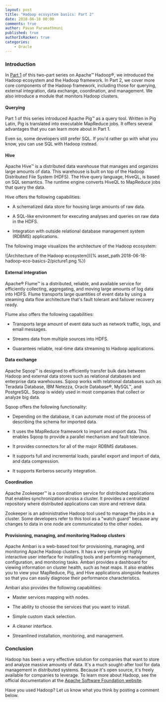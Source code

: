```yaml
---
layout: post
title: "Hadoop ecosystem basics: Part 2"
date: 2018-06-18 00:00
comments: true
author: Pavan Paramathmuni
published: true
authorIsRacker: true
categories:
    - Oracle
---
```


<!-- more -->

### Introduction

In [Part 1](2018-06-18-hadoop-eco-basics-1.md) of this two-part series on
Apache&trade; Hadoop&reg;, we introduced the Hadoop ecosystem and the Hadoop
framework. In Part 2, we cover more core components of the Hadoop framework,
including those for querying, external integration, data exchange,
coordination, and management. We also introduce a module that monitors Hadoop
clusters.

#### Querying

Part 1 of this series introduced Apache Pig&trade; as a query tool. Written in
Pig Latin, Pig is translated into executable MapReduce jobs. It offers several
advantages that you can learn more about in Part 1.

Even so, some developers still prefer SQL. If you'd rather go with what you
know, you can use SQL with Hadoop instead.

#### Hive

Apache Hive&trade; is a distributed data warehouse that manages and organizes
large amounts of data. This warehouse is built on top of the Hadoop
Distributed File System (HDFS). The Hive query language, HiveQL, is based on
SQL semantics. The runtime engine converts HiveQL to MapReduce jobs that query
the data.

Hive offers the following capabilities:

* A schematized data store for housing large amounts of raw data.

* A SQL-like environment for executing analyses and queries on raw data in the
  HDFS.

* Integration with outside relational database management system (RDBMS)
  applications.

The following image visualizes the architecture of the Hadoop ecosystem:

![Architecture of the Hadoop ecosystem]({% asset_path 2018-06-18-hadoop-eco-basics-2/picture1.png %})

#### External integration

Apache&reg; Flume&trade; is a distributed, reliable, and available service for
efficiently collecting, aggregating, and moving large amounts of log data into
HDFS. Flume transports large quantities of event data by using a steaming data
flow architecture that's fault tolerant and failover recovery ready.

Flume also offers the following capabilities:

* Transports large amount of event data such as network traffic, logs, and
  email messages.

* Streams data from multiple sources into HDFS.

* Guarantees reliable, real-time data streaming to Hadoop applications.

#### Data exchange

Apache Sqoop&trade; is designed to efficiently transfer bulk data between
Hadoop and external data stores such as relational databases and enterprise
data warehouses. Sqoop works with relational databases such as Teradata
Database, IBM Netezza, Oracle Database&reg;, MySQL&trade;, and PostgreSQL.
Sqoop is widely used in most companies that collect or analyze big data.

Sqoop offers the following functionality:

* Depending on the database, it can automate most of the process of describing
  the schema for imported data.

* It uses the MapReduce framework to import and export data. This enables
  Sqoop to provide a parallel mechanism and fault tolerance.

* It provides connectors for all of the major RDBMS databases.

* It supports full and incremental loads, parallel export and import of data,
  and data compression.

* It supports Kerberos security integration.

#### Coordination

Apache Zookeeper&trade; is a coordination service for distributed applications
that enables synchronization across a cluster. It provides a centralized
repository where distributed applications can store and retrieve data.

Zookeeper is an administrative Hadoop tool used to manage the jobs in a
cluster. Some developers refer to this tool as a "watch guard" because any
changes to data in one node are communicated to the other nodes.

#### Provisioning, managing, and monitoring Hadoop clusters

Apache Ambari is a web-based tool for provisioning, managing, and monitoring
Apache Hadoop clusters. It has a very simple yet highly interactive user
interface for installing tools and performing management, configuration, and
monitoring tasks. Ambari provides a dashboard for viewing information on
cluster health, such as heat maps. It also enables you to view your MapReduce,
Pig, and Hive applications alongside features so that you can easily diagnose
their performance characteristics.

Ambari also provides the following capabilities:

* Master services mapping with nodes.

* The ability to choose the services that you want to install.

* Simple custom stack selection.

* A cleaner interface.

* Streamlined installation, monitoring, and management.

### Conclusion

Hadoop has been a very effective solution for companies that want to store and
analyze massive amounts of data. It's a much sought-after tool for data
management in distributed systems. Because it's open source, it's freely
available for companies to leverage. To learn more about Hadoop, see the
official documentation at the [Apache Software Foundation website](http://hadoop.apache.org).

Have you used Hadoop? Let us know what you think by posting a comment below.
